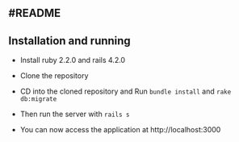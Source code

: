  #README
-----------
 ## Installation and running


* Install ruby 2.2.0 and rails 4.2.0

* Clone the repository

* CD into the cloned repository and Run `bundle install` and `rake db:migrate`

* Then run the server with `rails s` 

* You can now access the application at http://localhost:3000


